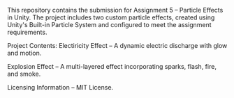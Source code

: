 This repository contains the submission for Assignment 5 – Particle Effects in Unity. The project includes two custom particle effects, created using Unity's Built-in Particle System and configured to meet the assignment requirements.

Project Contents:
Electiricity Effect – A dynamic electric discharge with glow and motion.

Explosion Effect – A multi-layered effect incorporating sparks, flash, fire, and smoke.

Licensing Information – MIT License.

